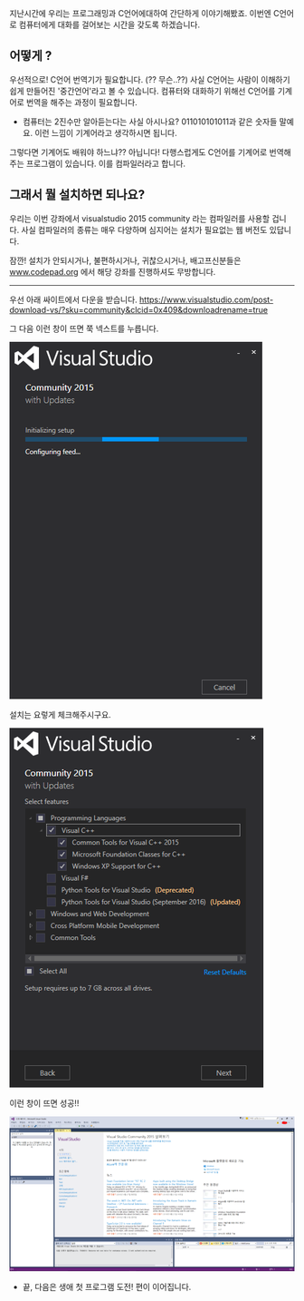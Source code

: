 ​지난시간에 우리는 프로그래밍과 C언어에대하여 간단하게 이야기해봤죠. 이번엔 C언어로 컴퓨터에게 대화를 걸어보는 시간을 갖도록 하겠습니다.


## 어떻게 ?

우선적으로! C언어 번역기가 필요합니다. (?? 무슨..??) 사실 C언어는 사람이 이해하기 쉽게 만들어진 '중간언어'라고 볼 수 있습니다. 컴퓨터와 대화하기 위해선 C언어를 기계어로 번역을 해주는 과정이 필요합니다.


* 컴퓨터는 2진수만 알아듣는다는 사실 아시나요? 011010101011과 같은 숫자들 말예요. 이런 느낌이 기계어라고 생각하시면 됩니다.



그렇다면 기계어도 배워야 하느냐?? 아닙니다! 다행스럽게도 C언어를 기계어로 번역해주는 프로그램이 있습니다. 이를 컴파일러라고 합니다.


## 그래서 뭘 설치하면 되나요?

우리는 이번 강좌에서 visualstudio 2015 community 라는 컴파일러를 사용할 겁니다. 사실 컴파일러의 종류는 매우 다양하며 심지어는 설치가 필요없는 웹 버전도 있답니다.

잠깐! 설치가 안되시거나, 불편하시거나, 귀찮으시거나, 배고프신분들은 www.codepad.org 에서 해당 강좌를 진행하셔도 무방합니다.

----

우선 아래 싸이트에서 다운을 받습니다. 
https://www.visualstudio.com/post-download-vs/?sku=community&clcid=0x409&downloadrename=true




그 다음 이런 창이 뜨면 쭉 넥스트를 누릅니다.

![](./2-1.png)


설치는 요렇게 체크해주시구요.

![](./2-2.png)


이런 창이 뜨면 성공!!

![](./2-3.png)
 





- 끝, 다음은 생애 첫 프로그램 도전! 편이 이어집니다.
